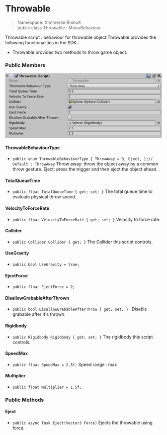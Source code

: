 # Throwable

> Namespace: Ximmerse.RhinoX      
> public class Throwable : MonoBehaviour

Throwable script : behaviour for throwable object.Throwable provides the following functionalities in the SDK:
- Throwable provides two methods to throw game object.

### Public Members

![Logo](https://raw.githubusercontent.com/Ximmerse/Rhino-X/gh-pages/en/images/throwable_config_1.png ':size=450X400')

#### ThrowableBehaviourType
- `public enum ThrowableBehaviourType
{
    ThrowAway = 0,
    Eject,
};// Default : ThrowAway`
Throw away: throw the object away by a common throw gesture.
Eject: press the trigger and then eject the object ahead.

#### TotalQueueTime
- `public float TotalQueueTime { get; set; }`
The total queue time to evaluate physical throw speed.

#### VelocityToForceRate
- `public float VelocityToForceRate { get; set; }`
Velocity to force rate.

#### Collider
- `public Collider Collider { get; }`
The Collider this script controls.

#### UseGravity
- `public bool UseGravity = true;`

#### EjectForce
- `public float EjectForce = 2;`

#### DisallowGrabableAfterThrown
- `public bool DisallowGrabableAfterThrow { get; set; } `
Disable grabable after it's thrown.

#### Rigidbody
- `public Rigidbody Rigidbody { get; set; }`
The rigidbody this script controls.

#### SpeedMax
- `public float SpeedMax = 2.5f;`
Speed range : max

#### Multiplier
- `public float Multiplier = 1.5f;`


### Public Methods

#### Eject
- `public async Task Eject(Vector3 Force)`
Ejects the throwable using force.
